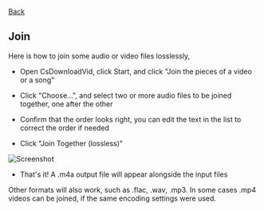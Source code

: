 [Back](../README.md)

## Join

Here is how to join some audio or video files losslessly,

* Open CsDownloadVid, click Start, and click "Join the pieces of a video or a song"

* Click "Choose...", and select two or more audio files to be joined together, one after the other

* Confirm that the order looks right, you can edit the text in the list to correct the order if needed

* Click "Join Together (lossless)"

![Screenshot](https://raw.githubusercontent.com/downpoured/labs_youthful_projects/master/csdownloadvid/doc/joinm4a.png)

* That's it! A .m4a output file will appear alongside the input files

Other formats will also work, such as .flac, .wav, .mp3. In some cases .mp4 videos can be joined, if the same encoding settings were used.
